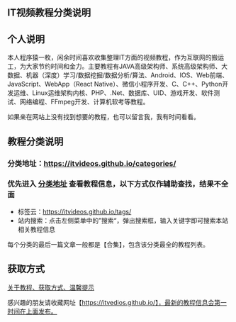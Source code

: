 ## IT视频教程分类说明

## 个人说明

本人程序猿一枚，闲余时间喜欢收集整理IT方面的视频教程，作为互联网的搬运工，为大家节约时间和金力。主要教程有JAVA高级架构师、系统高级架构师、大数据、机器（深度）学习/数据挖掘/数据分析/算法、Android、IOS、Web前端、JavaScript、WebApp（React Native）、微信小程序开发、C、C++、Python开发运维、Linux运维架构内核、PHP、.Net、数据库、UID、游戏开发、软件测试、网络编程、FFmpeg开发、计算机软考等教程。

如果亲在网站上没有找到想要的教程，也可以留言我，我有时间看看。

## 教程分类说明

### 分类地址：https://itvideos.github.io/categories/

### 优先进入 [分类地址](https://itvedios.github.io/categories/) 查看教程信息，以下方式仅作辅助查找，结果不全面

- 标签云：https://itvideos.github.io/tags/
- 站内搜索：点击左侧菜单中的”搜索“，弹出搜索框，输入关键字即可搜索本站相关教程信息

每个分类的最后一篇文章一般都是【合集】，包含该分类最全的教程列表。

## 获取方式

[关于教程、获取方式、温馨提示](https://itvedios.github.io/about/)

感兴趣的朋友请收藏网址【https://itvedios.github.io/】，最新的教程信息会第一时间在上面发布。